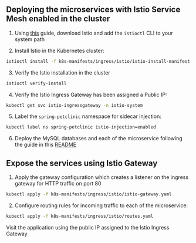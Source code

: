 ## Deploying the microservices with Istio Service Mesh enabled in the cluster

1. Using [this](https://istio.io/latest/docs/setup/getting-started/#download) guide, download Istio and add the `istioctl` CLI to your system path

2. Install Istio in the Kubernetes cluster:
```bash
istioctl install -f k8s-manifests/ingress/istio/istio-install-manifest.yaml
```

3. Verify the Istio installation in the cluster
```bash
istioctl verify-install
```

4. Verify the Istio Ingress Gateway has been assigned a Public IP:
```bash
kubectl get svc istio-ingressgateway -n istio-system
```

5. Label the `spring-petclinic` namespace for sidecar injection:
```bash
kubectl label ns spring-petclinic istio-injection=enabled
```

6. Deploy the MySQL databases and each of the microservice following the guide in this [README](https://github.com/officialdarnyc/spring-petclinic-microservices?tab=readme-ov-file#set-up-mysql-databases)

## Expose the services using Istio Gateway

1. Apply the gateway configuration which creates a listener on the ingress gateway for HTTP traffic on port 80
```bash
kubectl apply -f k8s-manifests/ingress/istio/istio-gateway.yaml
```

2. Configure routing rules for incoming traffic to each of the microservice:
```bash
kubectl apply -f k8s-manifests/ingress/istio/routes.yaml
```
Visit the application using the public IP assigned to the Istio Ingress Gateway
